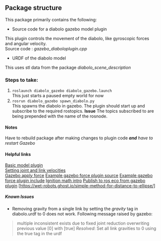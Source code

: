 ## Package structure

This package primarily contains the following:

* Source code for a diabolo gazebo model plugin

This plugin controls the movement of the diabolo, like gyroscopic forces and angular velocity.  
Source code : _gazebo_diaboloplugin.cpp_

* URDF of the diabolo model

This uses stl data from the package _diabolo_scene_description_

### Steps to take: 

1. `roslaunch diabolo_gazebo diabolo_gazebo.launch`  
  This just starts a paused empty world for now
2. `rosrun diabolo_gazebo spawn_diabolo.py`  
  This spawns the diabolo in gazebo. The plugin should start up and subscribe to the required rostopics. 
  **Issue** The topics subscribed to are being prepended with the name of the rosnode. 

#### Notes  
  Have to rebuild package after making changes to plugin code _**and** have to restart Gazebo_


#### Helpful links

[Basic model plugin](http://gazebosim.org/tutorials?tut=plugins_model&cat=write_plugin)  
[Setting joint and link velocities](http://gazebosim.org/tutorials?tut=set_velocity&cat=)  
[Gazebo apply force](https://answers.gazebosim.org//question/23389/ways-of-applying-force-to-a-body-in-gazebo/)
[Example gazebo force plugin source](http://docs.ros.org/jade/api/gazebo_plugins/html/gazebo__ros__force_8cpp_source.html)
[Example gazebo force plugin include](https://github.com/weiweikong/husky_simulation_jade/blob/master/gazebo_ros_pkgs/gazebo_plugins/include/gazebo_plugins/gazebo_ros_force.h)
[Ignition math intro](https://ignitionrobotics.org/api/math/6.4/cppgetstarted.html)
[Publish to ros eco from gazebo plugin](https://answers.gazebosim.org//question/12980/how-to-publish-data-to-ros-from-gazebo-plugin/)
[https://wet-robots.ghost.io/simple-method-for-distance-to-ellipse/]

##### Known Issues
* Removing gravity from a single link by setting the _gravity_ tag in diabolo.urdf to 0 does not work. Following message raised by gazebo:  
> multiple inconsistent <gravity> exists due to fixed joint reduction overwriting previous value [0] with [true]
  _Resolved_: Set all link gravities to 0 using the <turnGravityOff>true</turnGravityOff> tag in the urdf
